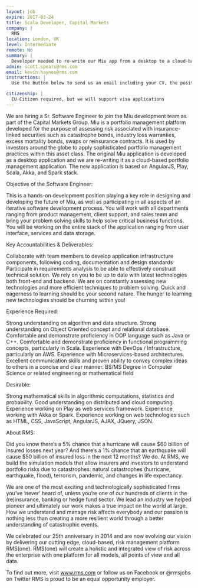 ```yaml
---
layout: job
expire: 2017-03-24
title: Scala Developer, Capital Markets 
company: |
  RMS
location: London, UK
level: Intermediate
remote: No
summary: |
  Developer needed to re-write our Miu app from a desktop to a cloud-based app. The new application is based on AngularJS, Play, Scala, Akka, and Spark stack. This is hands-on playing a key role in designing and developing the future of Miu and you will be working on the entire stack of the application.
admin: scott.spears@rms.com
email: kevin.haynes@rms.com
instructions: |
  Use the button below to send us an email including your CV, the position you're applying for, and anything else you might want to say.

citizenship: |
  EU Citizen required, but we will support visa applications
---
```


<!-- break -->

We are hiring a Sr. Software Engineer to join the Miu development team as part of the Capital Markets Group.  Miu is a portfolio management platform developed for the purpose of assessing risk associated with insurance-linked securities such as catastrophe bonds, industry loss warranties, excess mortality bonds, swaps or reinsurance contracts. It is used by investors around the globe to apply sophisticated portfolio management practices within this asset class. The original Miu application is developed as a desktop application and we are re-writing it as a cloud-based portfolio management application. The new application is based on AngularJS, Play, Scala, Akka, and Spark stack.

 

Objective of the Software Engineer:

This is a hands-on development position playing a key role in designing and developing the future of Miu, as well as participating in all aspects of an iterative software development process. You will work with all departments ranging from product management, client support, and sales team and bring your problem solving skills to help solve critical business functions. You will be working on the entire stack of the application ranging from user interface, services and data storage.

 

 Key Accountabilities & Deliverables:

Collaborate with team members to develop application infrastructure components, following coding, documentation and design standards
Participate in requirements analysis to be able to effectively construct technical solution.
We rely on you to be up to date with latest technologies both front-end and backend. We are on constantly assessing new technologies and more efficient techniques to problem solving. Quick and eagerness to learning should be your second nature. The hunger to learning new technologies should be churning within you!
 

Experience Required:

Strong understanding on algorithm and data structure.
Strong understanding on Object Oriented concept and relational database.
Comfortable and demonstrate proficiency in OOP language such as Java or C++.
Comfortable and demonstrate proficiency in functional programming concepts, particularly in Scala.
Experience with DevOps / Infrastructure, particularly on AWS.
Experience with Microservices-based architectures.
Excellent communication skills and proven ability to convey complex ideas to others in a concise and clear manner.
BS/MS Degree in Computer Science or related engineering or mathematical field
 

Desirable:

Strong mathematical skills in algorithmic computations, statistics and probability.
Good understanding on distributed and cloud computing.
Experience working on Play as web services framework.
Experience working with Akka or Spark.
Experience working on web technologies such as HTML, CSS, JavaScript, AngularJS, AJAX, JQuery, JSON.
 
About RMS: 

Did you know there’s a 5% chance that a hurricane will cause $60 billion of insured losses next year? And there’s a 1% chance that an earthquake will cause $50 billion of insured loss in the next 12 months? We do. At RMS, we build the simulation models that allow insurers and investors to understand portfolio risks due to catastrophes: natural catastrophes (hurricane, earthquake, flood), terrorism, pandemic, and changes in life expectancy.

We are one of the most exciting and technologically sophisticated firms you’ve ‘never’ heard of, unless you’re one of our hundreds of clients in the (re)insurance, banking or hedge fund sector. We lead an industry we helped pioneer and ultimately our work makes a true impact on the world at large. How we understand and manage risk affects everybody and our passion is nothing less than creating a more resilient world through a better understanding of catastrophic events.

We celebrated our 25th anniversary in 2014 and are now evolving our vision by delivering our cutting edge, cloud-based, risk management platform RMS(one).  RMS(one) will create a holistic and integrated view of risk across the enterprise with one platform for all models, all points of view and all data.

To find out more, visit www.rms.com or follow us on Facebook or @rmsjobs on Twitter RMS is proud to be an equal opportunity employer.
